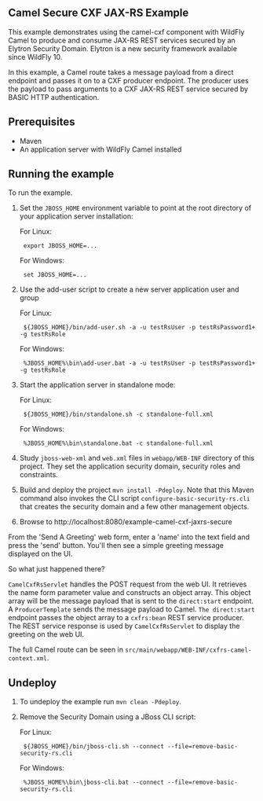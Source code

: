 Camel Secure CXF JAX-RS Example
-------------------------------

This example demonstrates using the camel-cxf component with WildFly Camel to produce and consume JAX-RS
REST services secured by an Elytron Security Domain. Elytron is a new security framework available since WildFly 10.

In this example, a Camel route takes a message payload from a direct endpoint and passes it on to a CXF producer
endpoint. The producer uses the payload to pass arguments to a CXF JAX-RS REST service secured by BASIC HTTP
authentication.

Prerequisites
-------------

* Maven
* An application server with WildFly Camel installed

Running the example
-------------------

To run the example.

1. Set the `JBOSS_HOME` environment variable to point at the root directory of your application server installation:

    For Linux:

        export JBOSS_HOME=...

    For Windows:

        set JBOSS_HOME=...

2. Use the add-user script to create a new server application user and group

    For Linux:

        ${JBOSS_HOME}/bin/add-user.sh -a -u testRsUser -p testRsPassword1+ -g testRsRole

    For Windows:

        %JBOSS_HOME%\bin\add-user.bat -a -u testRsUser -p testRsPassword1+ -g testRsRole

3. Start the application server in standalone mode:

    For Linux:

        ${JBOSS_HOME}/bin/standalone.sh -c standalone-full.xml

    For Windows:

        %JBOSS_HOME%\bin\standalone.bat -c standalone-full.xml

4. Study `jboss-web-xml` and `web.xml` files in `webapp/WEB-INF` directory of this project. They
set the application security domain, security roles and constraints.

5. Build and deploy the project `mvn install -Pdeploy`. Note that this Maven command also invokes the CLI script
   `configure-basic-security-rs.cli` that creates the security domain and a few other management objects.

6. Browse to http://localhost:8080/example-camel-cxf-jaxrs-secure

From the 'Send A Greeting' web form, enter a 'name' into the text field and press the 'send' button. You'll then
see a simple greeting message displayed on the UI.

So what just happened there?

`CamelCxfRsServlet` handles the POST request from the web UI. It retrieves the name form parameter value and constructs an
object array. This object array will be the message payload that is sent to the `direct:start` endpoint. A `ProducerTemplate`
sends the message payload to Camel. `The direct:start` endpoint passes the object array to a `cxfrs:bean` REST service producer.
The REST service response is used by `CamelCxfRsServlet` to display the greeting on the web UI.

The full Camel route can be seen in `src/main/webapp/WEB-INF/cxfrs-camel-context.xml`.

## Undeploy

1. To undeploy the example run `mvn clean -Pdeploy`.

2. Remove the Security Domain using a JBoss CLI script:

    For Linux:

        ${JBOSS_HOME}/bin/jboss-cli.sh --connect --file=remove-basic-security-rs.cli

    For Windows:

        %JBOSS_HOME%\bin\jboss-cli.bat --connect --file=remove-basic-security-rs.cli

